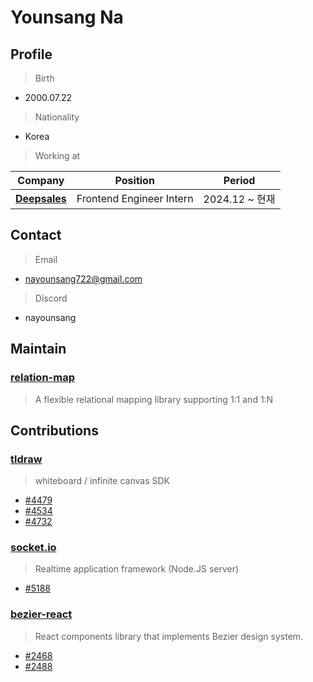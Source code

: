 # Younsang Na
## Profile
> Birth
- 2000.07.22
> Nationality
- Korea
> Working at

| Company         | Position                 | Period    |
|---------------|----------------------|------------|
| [**Deepsales**](https://deepsales.com) | Frontend Engineer Intern | 2024.12 ~ 현재 |

## Contact
> Email
- nayounsang722@gmail.com
> Discord
- nayounsang

## Maintain
### [relation-map](https://github.com/nayounsang/relation-map)
> A flexible relational mapping library supporting 1:1 and 1:N

## Contributions
### [tldraw](https://github.com/tldraw/tldraw)
> whiteboard / infinite canvas SDK
- [#4479](https://github.com/tldraw/tldraw/pull/4479)
- [#4534](https://github.com/tldraw/tldraw/pull/4534)
- [#4732](https://github.com/tldraw/tldraw/pull/4732)
### [socket.io](https://github.com/socketio/socket.io)
> Realtime application framework (Node.JS server)
- [#5188](https://github.com/socketio/socket.io/pull/5188)
### [bezier-react](https://github.com/channel-io/bezier-react)
> React components library that implements Bezier design system.
- [#2468](https://github.com/channel-io/bezier-react/pull/2468)
- [#2488](https://github.com/channel-io/bezier-react/pull/2488)
<!--
**nayounsang/nayounsang** is a ✨ _special_ ✨ repository because its `README.md` (this file) appears on your GitHub profile.

Here are some ideas to get you started:

- 🔭 I’m currently working on ...
- 🌱 I’m currently learning ...
- 👯 I’m looking to collaborate on ...
- 🤔 I’m looking for help with ...
- 💬 Ask me about ...
- 📫 How to reach me: ...
- 😄 Pronouns: ...
- ⚡ Fun fact: ...
-->

